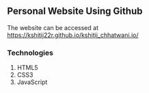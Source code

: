 
## Personal Website Using Github

The website can be accessed at https://kshitij22r.github.io/kshitij_chhatwani.io/

### Technologies
1. HTML5
2. CSS3
3. JavaScript
